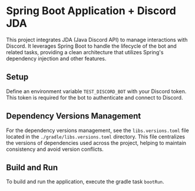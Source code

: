 # Spring Boot Application + Discord JDA

This project integrates JDA (Java Discord API) to manage interactions 
with Discord. It leverages Spring Boot to handle the lifecycle of the 
bot and related tasks, providing a clean architecture that utilizes 
Spring's dependency injection and other features.

## Setup

Define an environment variable `TEST_DISCORD_BOT` with your Discord token. 
This token is required for the bot to authenticate and connect to Discord.

## Dependency Versions Management

For the dependency versions management, see the `libs.versions.toml`
file located in the `./gradle/libs.versions.toml` directory. This file 
centralizes the versions of dependencies used across the project, 
helping to maintain consistency and avoid version conflicts.

## Build and Run

To build and run the application, execute the gradle task `bootRun`.
